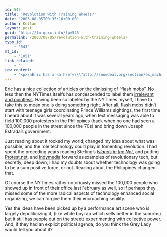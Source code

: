 ```yaml
---
id: 545
title: 'Revolution with Training Wheels?'
date: '2003-08-05T00:35:18+00:00'
author: Kellan
layout: post
guid: 'http://lm.quxx.info/?p=545'
permalink: /2003/08/05/revolution-with-training-wheels/
typo_id:
    - '543'
mt_id:
    - '1051'
link_related:
    - ''
raw_content:
    - "<p>\nEric has a <a href=\\\"http://snowdeal.org/section/ex_machina/archives/2003_08_01_index.html#106005005962383309\\\">nice collection of articles on the dimissing of \\\"flash mobs\\\"</a>.  No less then the NYTimes itselfs has condescended to label them <a href=\\\"http://www.nytimes.com/2003/08/04/international/europe/04BERL.html?8hpib\\\">irrelevant and pointless</a>.  Having been so labeled by the NYTimes myself, I have to take this to mean one is doing something right.  After all, flash mobs didn\\'t start with teenage girls coordinating Prince Williams sightings, the first time I heard about it was several years ago, when text messaging was able to field 100,000 protesters in the Philippines (back when no one had seen a 100,000 people in the street since the \\'70s) and bring down Joseph Estrada\\'s government.\n</p>\n<p>\nJust reading about it rocked my world; changed my idea about what was possible, and the role technology could play in fomenting revolution.  I had spent the preceding years reading Sterling\\'s <a href=\\\"http://allconsuming.net/item.cgi?isbn=0441374239\\\"><cite>Islands in the Net</cite></a>, and putting <a href=\\\"http://protest.net\\\">Protest.net</a>, and <a href=\\\"http://www.indymedia.org\\\">Indymedia</a> forward as examples of revolutionary tech, but secretly, deep down, I had my doubts about whether technology was going to be a sum positive force, or not.   Reading about the Philippines changed that.\n</p>\n<p>\nOf course the NYTimes rather notoriously missed the 100,000 people who showed up in front of their office last February as well, so if perhaps they missed some of the more radical aspects of technology enhanced social organizing, we can forgive them their encroaching senility.\n</p>\n<p>\nYes the ideas have been picked up by a performance art scene who is largely depoliticizing it, (like white boy rap which sells better in the suburbs) but it still has people out on the streets experimenting with collective power.  And, if they had an explicit political agenda, do you think the Grey Lady would tell you about it?\n</p>"
---
```


Eric has a [nice collection of articles on the dimissing of “flash mobs”](http://snowdeal.org/section/ex_machina/archives/2003_08_01_index.html#106005005962383309). No less then the NYTimes itselfs has condescended to label them [irrelevant and pointless](http://www.nytimes.com/2003/08/04/international/europe/04BERL.html?8hpib). Having been so labeled by the NYTimes myself, I have to take this to mean one is doing something right. After all, flash mobs didn’t start with teenage girls coordinating Prince Williams sightings, the first time I heard about it was several years ago, when text messaging was able to field 100,000 protesters in the Philippines (back when no one had seen a 100,000 people in the street since the ’70s) and bring down Joseph Estrada’s government.

Just reading about it rocked my world; changed my idea about what was possible, and the role technology could play in fomenting revolution. I had spent the preceding years reading Sterling’s [<cite>Islands in the Net</cite>](http://allconsuming.net/item.cgi?isbn=0441374239), and putting [Protest.net](http://protest.net), and [Indymedia](http://www.indymedia.org) forward as examples of revolutionary tech, but secretly, deep down, I had my doubts about whether technology was going to be a sum positive force, or not. Reading about the Philippines changed that.

Of course the NYTimes rather notoriously missed the 100,000 people who showed up in front of their office last February as well, so if perhaps they missed some of the more radical aspects of technology enhanced social organizing, we can forgive them their encroaching senility.

Yes the ideas have been picked up by a performance art scene who is largely depoliticizing it, (like white boy rap which sells better in the suburbs) but it still has people out on the streets experimenting with collective power. And, if they had an explicit political agenda, do you think the Grey Lady would tell you about it?